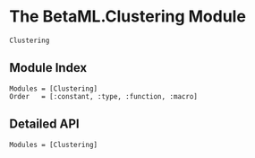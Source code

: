 # The BetaML.Clustering Module

```@docs
Clustering

```
## Module Index

```@index
Modules = [Clustering]
Order   = [:constant, :type, :function, :macro]
```
## Detailed API

```@autodocs
Modules = [Clustering]
```
